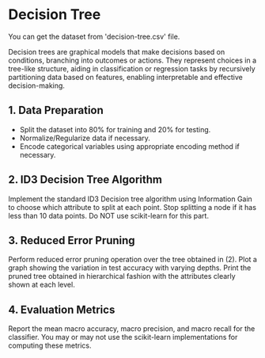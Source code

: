 # Decision Tree

You can get the dataset from 'decision-tree.csv' file.

Decision trees are graphical models that make decisions based on conditions, branching into outcomes or actions. They represent choices in a tree-like structure, aiding in classification or regression tasks by recursively partitioning data based on features, enabling interpretable and effective decision-making.

## 1. Data Preparation

- Split the dataset into 80% for training and 20% for testing.
- Normalize/Regularize data if necessary.
- Encode categorical variables using appropriate encoding method if necessary.

## 2. ID3 Decision Tree Algorithm

Implement the standard ID3 Decision tree algorithm using Information Gain to choose which attribute to split at each point. Stop splitting a node if it has less than 10 data points. Do NOT use scikit-learn for this part.

## 3. Reduced Error Pruning

Perform reduced error pruning operation over the tree obtained in (2). Plot a graph showing the variation in test accuracy with varying depths. Print the pruned tree obtained in hierarchical fashion with the attributes clearly shown at each level.

## 4. Evaluation Metrics

Report the mean macro accuracy, macro precision, and macro recall for the classifier. You may or may not use the scikit-learn implementations for computing these metrics.
